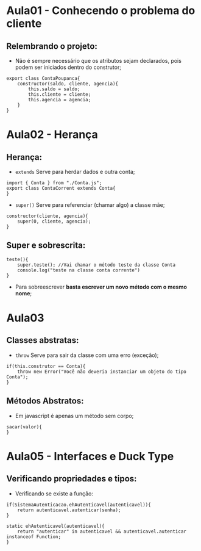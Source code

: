 # Aula01 - Conhecendo o problema do cliente
## Relembrando o projeto:  
- Não é sempre necessário que os atributos sejam declarados, pois podem ser iniciados dentro do construtor;  
```
export class ContaPoupanca{
    constructor(saldo, cliente, agencia){
        this.saldo = saldo;
        this.cliente = cliente;
        this.agencia = agencia;
    }
}
```

# Aula02 - Herança
## Herança:
- ```extends``` Serve para herdar dados e outra conta;  
```
import { Conta } from "./Conta.js";
export class ContaCorrent extends Conta{
}
```
- ```super()``` Serve para referenciar (chamar algo) a classe mãe;  
```
constructor(cliente, agencia){
	super(0, cliente, agencia);
}
```
## Super e sobrescrita:
```
teste(){
	super.teste(); //Vai chamar o método teste da classe Conta
	console.log("teste na classe conta corrente")
}
```
- Para sobreescrever **basta escrever um novo método com o mesmo nome**; 

# Aula03
## Classes abstratas: 
- ```throw``` Serve para sair da classe com uma erro (exceção);  
```
if(this.construtor == Conta){
	throw new Error("Você não deveria instanciar um objeto do tipo Conta");
}
```
## Métodos Abstratos:  
- Em javascript é apenas um método sem corpo;  
```
sacar(valor){
}
```
# Aula05 - Interfaces e Duck Type
## Verificando propriedades e tipos:  
- Verificando se existe a função:  
```
if(SistemaAutenticacao.ehAutenticavel(autenticavel)){
	return autenticavel.autenticar(senha);
}

static ehAutenticavel(autenticavel){
	return "autenticar" in autenticavel && autenticavel.autenticar instanceof Function;
}
```